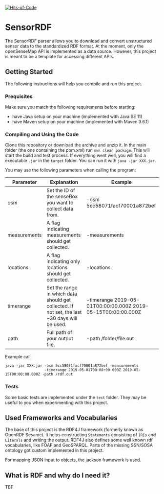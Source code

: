 [![Hits-of-Code](https://hitsofcode.com/github/OpenHistoricalDataMap/SensorRDF)](https://hitsofcode.com/view/github/OpenHistoricalDataMap/SensorRDF)

# SensorRDF

The SensorRDF parser allows you to download and convert unstructured sensor data to the standardized RDF format. At the moment, only the openSenseMap API is implemented as a data source. However, this project is meant to be a template for accessing different APIs.

## Getting Started

The following instructions will help you compile and run this project.

### Prequisites

Make sure you match the following requirements before starting:

* have Java setup on your machine (implemented with Java SE 11)
* have Maven setup on your machine (implemented with Maven 3.6.1)

### Compiling and Using the Code

Clone this repository or download the archive and unzip it. In the main folder (the one containing the pom.xml) run `mvn clean package`. This will start the build and test process. If everything went well, you will find a executable `.jar` in the `target` folder. You can run it with `java -jar XXX.jar`.

You may use the following parameters when calling the program:

|Parameter|Explanation|Example|
|---|---|---|
|osm|Set the ID of the senseBox you want to collect data from.|-osm 5cc58071facf70001a872bef|
|measurements|A flag indicating measurements should get collected.|-measurements|
|locations|A flag indicating only locations should get collected.|-locations|
|timerange|Set the range in which data should get collected. If not set, the last ~30 days will be used.|-timerange 2019-05-01T00:00:00.000Z 2019-05-15T00:00:00.000Z|
|path|Full path of your output file.|-path /folder/file.out|

Example call:
```
java -jar XXX.jar -osm 5cc58071facf70001a872bef -measurements
                  -timerange 2019-05-01T00:00:00.000Z 2019-05-15T00:00:00.000Z -path /rdf.out
```

### Tests

Some basic tests are implemented under the `test` folder. They may be useful to you when experimenting with this project.

## Used Frameworks and Vocabularies

The base of this project is the RDF4J framework (formerly known as OpenRDF Sesame). It helps constructing `Statements` consisting of `IRIs` and `Literals` and writing the output. RDF4J also defines some well known rdf vocabularies, like FOAF and GeoSPARQL. Parts of the missing SSN/SOSA ontology got custom implemented in this project.

For mapping JSON input to objects, the jackson framework is used.

## What is RDF and why do I need it?

TBF
